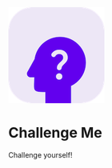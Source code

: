 ![alt text](https://github.com/Singularity-Coder/Challenge-Me/blob/main/assets/logo192.png)
# Challenge Me
Challenge yourself!
